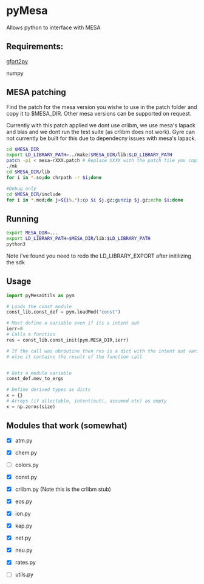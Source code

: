# pyMesa
Allows python to interface with MESA

## Requirements:
[gfort2py](https://github.com/rjfarmer/gfort2py)

numpy

## MESA patching

Find the patch for the mesa version you wishe to use in the patch folder and copy it to $MESA_DIR. Other
mesa versions can be supported on request.

Currently with this patch applied we dont use crlibm, we use mesa's lapack and blas and we dont run the test suite
(as crlibm does not work). Gyre can not currently be built for this due to dependecny issues with mesa's lapack.

````bash
cd $MESA_DIR
export LD_LIBRARY_PATH=../make:$MESA_DIR/lib:$LD_LIBRARY_PATH
patch -p1 < mesa-rXXX.patch # Replace XXXX with the patch file you copied over here
./mk
cd $MESA_DIR/lib
for i in *.so;do chrpath -r $i;done

#Debug only
cd $MESA_DIR/include
for i in *.mod;do j=${i%.*};cp $i $j.gz;gunzip $j.gz;echo $i;done

````

## Running
````bash
export MESA_DIR=...
export LD_LIBRARY_PATH=$MESA_DIR/lib:$LD_LIBRARY_PATH
python3
````

Note i've found you need to redo the LD_LIBRARY_EXPORT after initilizing the sdk

## Usage

````python
import pyMesaUtils as pym

# Loads the const module
const_lib,const_def = pym.loadMod("const")

# Must define a variable even if its a intent out
ierr=0
# Calls a function
res = const_lib.const_init(pym.MESA_DIR,ierr)

# If the call was ubroutine then res is a dict with the intent out variables in there
# else it contains the result of the function call


# Gets a module variable
const_def.mev_to_ergs

# Define derived types as dicts
x = {}
# Arrays (if alloctable, intent(out), assumed etc) as empty
x = np.zeros(size)

````



## Modules that work (somewhat)

- [x] atm.py
- [x] chem.py
- [ ] colors.py
- [x] const.py
- [x] crlibm.py (Note this is the crlibm stub)
- [x] eos.py
- [x] ion.py
- [x] kap.py
- [x] net.py
- [x] neu.py
- [x] rates.py
- [ ] utils.py





